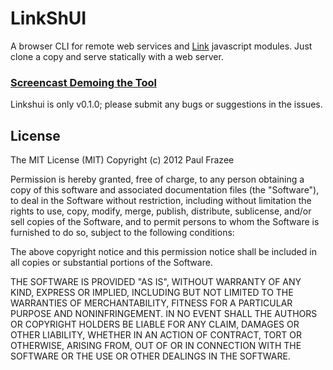 LinkShUI
========

A browser CLI for remote web services and [Link](http://github.com/pfraze/linkjs) javascript modules. Just clone a copy and serve statically with a web server.

### [Screencast Demoing the Tool](http://www.youtube.com/watch?v=y4Y0XO0BdKM)

Linkshui is only v0.1.0; please submit any bugs or suggestions in the issues.

## License

The MIT License (MIT)
Copyright (c) 2012 Paul Frazee

Permission is hereby granted, free of charge, to any person obtaining a copy of this software and associated documentation files (the "Software"), to deal in the Software without restriction, including without limitation the rights to use, copy, modify, merge, publish, distribute, sublicense, and/or sell copies of the Software, and to permit persons to whom the Software is furnished to do so, subject to the following conditions:

The above copyright notice and this permission notice shall be included in all copies or substantial portions of the Software.

THE SOFTWARE IS PROVIDED "AS IS", WITHOUT WARRANTY OF ANY KIND, EXPRESS OR IMPLIED, INCLUDING BUT NOT LIMITED TO THE WARRANTIES OF MERCHANTABILITY, FITNESS FOR A PARTICULAR PURPOSE AND NONINFRINGEMENT. IN NO EVENT SHALL THE AUTHORS OR COPYRIGHT HOLDERS BE LIABLE FOR ANY CLAIM, DAMAGES OR OTHER LIABILITY, WHETHER IN AN ACTION OF CONTRACT, TORT OR OTHERWISE, ARISING FROM, OUT OF OR IN CONNECTION WITH THE SOFTWARE OR THE USE OR OTHER DEALINGS IN THE SOFTWARE.
